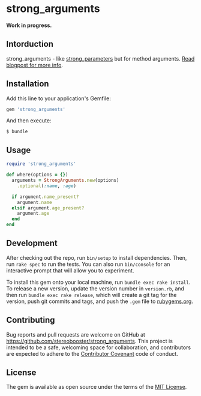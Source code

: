 # strong_arguments

**Work in progress.**

## Intorduction

strong_arguments - like [strong_parameters](https://github.com/rails/strong_parameters) but for method arguments. [Read blogpost for more info](http://stereobooster.github.io/story-behind-strong-arguments).

## Installation

Add this line to your application's Gemfile:

```ruby
gem 'strong_arguments'
```

And then execute:

    $ bundle

## Usage

```ruby
require 'strong_arguments'

def where(options = {})
  arguments = StrongArguments.new(options)
    .optional(:name, :age)

  if argument.name_present?
    argument.name
  elsif argument.age_present?
    argument.age
  end
end
```

## Development

After checking out the repo, run `bin/setup` to install dependencies. Then, run `rake spec` to run the tests. You can also run `bin/console` for an interactive prompt that will allow you to experiment.

To install this gem onto your local machine, run `bundle exec rake install`. To release a new version, update the version number in `version.rb`, and then run `bundle exec rake release`, which will create a git tag for the version, push git commits and tags, and push the `.gem` file to [rubygems.org](https://rubygems.org).

## Contributing

Bug reports and pull requests are welcome on GitHub at https://github.com/stereobooster/strong_arguments. This project is intended to be a safe, welcoming space for collaboration, and contributors are expected to adhere to the [Contributor Covenant](http://contributor-covenant.org) code of conduct.


## License

The gem is available as open source under the terms of the [MIT License](http://opensource.org/licenses/MIT).

